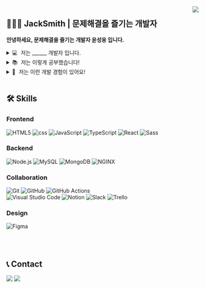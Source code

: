 <div>
  <img src="https://hits.seeyoufarm.com/api/count/incr/badge.svg?tab=readme-ov-file&url=https%3A%2F%2Fgithub.com%2FJackSmith-c%2Fdailyco&count_bg=%23CE2EA2&title_bg=%23555555&icon=github.svg&icon_color=%23E7E7E7&title=visitors&edge_flat=false" align="right" />
  
</div>

## 👩🏻‍💻 JackSmith | 문제해결을 즐기는 개발자

**안녕하세요, 문제해결을 즐기는 개발자 윤성웅 입니다.**

<details >
<summary> 💻  저는 ______ 개발자 입니다. </summary><br/>

1. 문제해결을 즐기는
2. 재사용성이 높고 직관적인 코드 작성에 신경쓰는
3. 요구사항과 제약조건을 효율적으로 풀어내는데 관심이 많은
4. 클린 코드를 끊임없이 고민하는
5. 맛있는 커피 한잔과 함께할 동료만 있다면 무엇이든 도전하는

<br/>
</details>

<details >
<summary> 📚  저는 이렇게 공부했습니다!</summary><br/>

- 경북대학교 전자공학부 (재학중)
- 지능형 자동차 내부 네트워크 기술(CAN) 응용 실무(반도체설계교육센터, 2023.01)
- 군 SW·AI 역량강화 인공지능 트랙(기본)(구름에듀, 2022.08~2022.09)
- R3F를 이용한 인터렉티브 3D 가상환경 웹 개발 실무(한국메타버스산업협회, 2023.06)
- V2X 통신에 대한 이해와 서비스 개발 실습(경북대학교 ICT 자동차융합연구센터, 2023.07)
- 경북대학교 자율군집 소프트웨어 연구실 학부연구생 활동(2023.07~)

<br/>

</details>

<details >
<summary> 👀  저는 이런 개발 경험이 있어요! </summary>

  ### 🔫  DonkeyCar : 동키카를 이용한 자율주행 차량 구현  [![link](https://user-images.githubusercontent.com/48382813/143898340-b7ca0e57-2c5c-4978-8987-01a0c605d0ae.png)](https://github.com/YUNSUNGWOONG/donkeycar_projects)

  > 텐서플로우와 케라스를 활용하여 시뮬레이션 학습과 실제 차량 학습을 수행
  <!--
  <img src="https://github-readme-stats.vercel.app/api/pin/?username=dailyco&repo=MAFIA31&cache_seconds=86400&theme=gruvbox">
  -->
  
  - 개발 기간 : 2023.08 ~
  - 사용 언어 및 기술 : python, turbo framework, RaspberryPi4, Linux, putty, jenkins, Jira
  <br/>

  ### 🥀  Knu_StudyCafe : 파이썬을 활용한 스터디카페 키오스크  [![link](https://user-images.githubusercontent.com/48382813/143898340-b7ca0e57-2c5c-4978-8987-01a0c605d0ae.png)](...)

  > 학부과정<파이썬 프로글래밍>수업에서 텀프로젝트로 제작한 스터디카페 키오스크> 
<!--
  <img src="https://github-readme-stats.vercel.app/api/pin/?username=dailyco&repo=happy-ending&cache_seconds=86400&theme=gruvbox">
  -->
  
  - 개발 기간 : 2023.06 ~ 2023.07
  - 사용 언어 및 기술 : Python, tkinter
<br/>
</details>
<br/>

## 🛠 Skills
### Frontend
![HTML5] ![css] ![JavaScript] ![TypeScript] ![React] ![Sass]

### Backend
![Node.js][Node.js] ![MySQL][MySQL] ![MongoDB][MongoDB] ![NGINX][NGINX]

### Collaboration
![Git][Git] ![GitHub][GitHub] ![GitHub Actions][GitHub Actions]  
![Visual Studio Code][Visual Studio Code] ![Notion][Notion] ![Slack][Slack] ![Trello][Trello]

### Design
![Figma][Figma] 

<br/>

<!--
## 📚 Github Stats
<table>
  <tr>
    <td align="top" width="50%">
      <img src="https://github-readme-stats.vercel.app/api?username=dailyco&show_icons=true&hide=contribs&cache_seconds=86400&theme=gruvbox&hide_border=true" alt="dailyco-github-status" align="left" style="width: 98%" />
      </td>
  </tr>
</table>
-->
<br/>

## 📞 Contact
<a href="https://jacksmith-c.github.io/" target="_blank"><img src="https://img.shields.io/badge/Blog-181717?style=for-the-badge&logo=GitHub&logoColor=white"/></a> <a href="mailto:dailyco03@gmail.com"><img src="https://img.shields.io/badge/2170004487b@gmail.com-EA4335?style=for-the-badge&logo=Gmail&logoColor=black"/></a>

[HTML5]: https://img.shields.io/badge/HTML5-e34f26?style=for-the-badge&logo=html5&logoColor=white
[css]: https://img.shields.io/badge/css-686de0?style=for-the-badge&logo=css3&logoColor=white
[JavaScript]: https://img.shields.io/badge/JavaScript-f9ca24?style=for-the-badge&logo=javascript&logoColor=white
[TypeScript]: https://img.shields.io/badge/TypeScript-3178C6?style=for-the-badge&logo=typescript&logoColor=white
[React]: https://img.shields.io/badge/React-61dafb?style=for-the-badge&logo=react&logoColor=black
[Sass]: https://img.shields.io/badge/Sass-CC6699?style=for-the-badge&logo=sass&logoColor=white

[Node.js]: https://img.shields.io/badge/Node.js-009432?style=for-the-badge&logo=Node.js&logoColor=white
[Express]: https://img.shields.io/badge/Express-000000?style=for-the-badge&logo=Express&logoColor=white
[MySQL]: https://img.shields.io/badge/MySQL-4479A1?style=for-the-badge&logo=MySQL&logoColor=white
[Sequelize]: https://img.shields.io/badge/Sequelize-52B0E7?style=for-the-badge&logo=Sequelize&logoColor=white
[MongoDB]: https://img.shields.io/badge/MongoDB-47A248?style=for-the-badge&logo=MongoDB&logoColor=white
[NGINX]: https://img.shields.io/badge/NGINX-009639?style=for-the-badge&logo=NGINX&logoColor=white

[Git]: https://img.shields.io/badge/Git-F05032?style=for-the-badge&logo=Git&logoColor=white
[GitHub]: https://img.shields.io/badge/GitHub-181717?style=for-the-badge&logo=GitHub&logoColor=white
[GitHub Actions]: https://img.shields.io/badge/GitHub_Actions-2088FF?style=for-the-badge&logo=GitHub-Actions&logoColor=white
[Visual Studio Code]: https://img.shields.io/badge/VSCode-007ACC?style=for-the-badge&logo=Visual-Studio-Code&logoColor=white
[Figma]: https://img.shields.io/badge/Figma-F24E1E?style=for-the-badge&logo=Figma&logoColor=white
[Notion]: https://img.shields.io/badge/Notion-000000?style=for-the-badge&logo=Notion&logoColor=white
[Slack]: https://img.shields.io/badge/Slack-4A154B?style=for-the-badge&logo=Slack&logoColor=white
[Trello]: https://img.shields.io/badge/Trello-0052CC?style=for-the-badge&logo=Trello&logoColor=white

